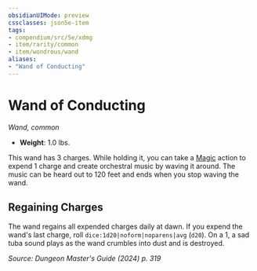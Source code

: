 ```yaml
---
obsidianUIMode: preview
cssclasses: json5e-item
tags:
- compendium/src/5e/xdmg
- item/rarity/common
- item/wondrous/wand
aliases: 
- "Wand of Conducting"
---
```

# Wand of Conducting
*Wand, common*  


- **Weight**: 1.0 lbs.

This wand has 3 charges. While holding it, you can take a [Magic](actions.md#Magic) action to expend 1 charge and create orchestral music by waving it around. The music can be heard out to 120 feet and ends when you stop waving the wand.

## Regaining Charges

The wand regains all expended charges daily at dawn. If you expend the wand's last charge, roll `dice:1d20|noform|noparens|avg` (`d20`). On a 1, a sad tuba sound plays as the wand crumbles into dust and is destroyed.

*Source: Dungeon Master's Guide (2024) p. 319*